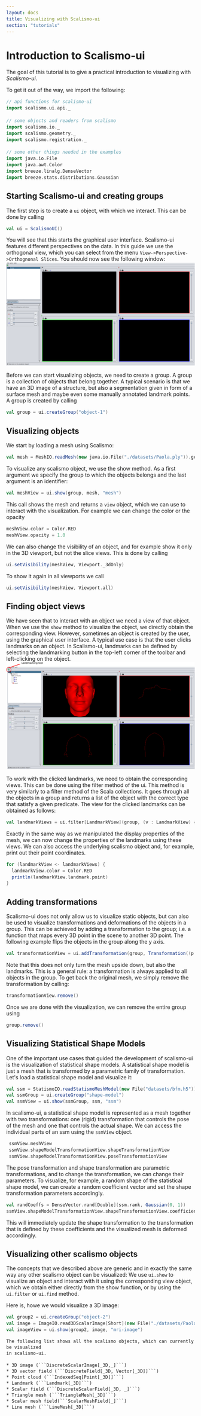 ```yaml
---
layout: docs
title: Visualizing with Scalismo-ui
section: "tutorials"
---
```


# Introduction to Scalismo-ui

The goal of this tutorial is to give a practical introduction to visualizing with
*Scalismo-ui*.

To get it out of the way, we import the following:

```scala
// api functions for scalismo-ui
import scalismo.ui.api._

// some objects and readers from scalismo
import scalismo.io._
import scalismo.geometry._
import scalismo.registration._

// some other things needed in the examples
import java.io.File
import java.awt.Color
import breeze.linalg.DenseVector
import breeze.stats.distributions.Gaussian

```


## Starting Scalismo-ui and creating groups

The first step is to create a ```ui``` object, with which we interact. This can be done by calling

```scala
val ui = ScalismoUI()
```

You will see that this starts the graphical user interface. Scalismo-ui features different perspectives on the data. In this guide we use the orthogonal view, which you can select from the menu ```View->Perspective->Orthognonal Slices```. You should now see the following window:
![Clicking landmarks](images/scalismo-ui-empty.png)


Before we can start visualizing objects, we need to create a group. A group is a collection of objects that belong together. A typical scenario is that we have an 3D image of a structure, but also a segmentation given in form of a surface mesh and maybe even some manually annotated landmark points. A group is created by calling

```scala
val group = ui.createGroup("object-1")
```

## Visualizing objects

We start by loading a mesh using Scalismo:

```scala
val mesh = MeshIO.readMesh(new java.io.File("./datasets/Paola.ply")).get
```

To visualize any scalismo object, we use the show method. As a first argument
we specify the group to which the objects belongs and the last argument is an identifier:

```scala
val meshView = ui.show(group, mesh, "mesh")
```

This call shows the mesh and returns a ```view``` object, which we can use to
interact with the visualization. For example we can change the color or the opacity

```scala
meshView.color = Color.RED
meshView.opacity = 1.0
```

We can also change the visibility of an object, and for example show it only in the
3D viewport, but not the slice views. This is done by calling

```scala
ui.setVisibility(meshView, Viewport._3dOnly)
```

To show it again in all viewports we call

```scala
ui.setVisibility(meshView, Viewport.all)
```

## Finding object views

We have seen that to interact with an object we need a view of that object. When we use the ```show``` method to visualize the object, we directly obtain the corresponding view. However, sometimes an object is created by the user, using the graphical user interface. A typical use case is that the user clicks landmarks on an object. In Scalismo-ui, landmarks can be defined by selecting the landmarking button in the top-left corner of the toolbar and  left-clicking on the object.
![Clicking landmarks](images/landmarking.png)

To work with the clicked landmarks, we need to obtain the corresponding views. This can be done using the filter method of the ui. This method is very similarly to a filter method of the Scala collections. It goes through all the objects in a group and returns a list of the object with the correct type that satisfy a given predicate. The view for the clicked landmarks can be obtained as follows:

```scala
val landmarkViews = ui.filter[LandmarkView](group, (v : LandmarkView) => true)
```

Exactly in the same way as we manipulated the display properties of the mesh, we can now change the properties of the landmarks using these views. We can also access the underlying
scalismo object and, for example, print out their point coordinates.

```scala
for (landmarkView <- landmarkViews) {
  landmarkView.color = Color.RED
  println(landmarkView.landmark.point)
}
```

## Adding transformations

Scalismo-ui does not only allow us to visualize static objects, but can also be used
to visualize transformations and deformations of the objects in a group. This can be achieved
by adding a transformation to the group; i.e. a function that maps every 3D point in the scene to another 3D point. The following example flips the objects in the group along the y axis.

```scala
val transformationView = ui.addTransformation(group, Transformation((p : Point[_3D]) => Point3D(p.x, -p.y, p.z)), "flip")
```

Note that this does not only turn the mesh upside down, but also the landmarks. This is a general rule: a transformation is always applied to all objects in the group.
To get back the original mesh, we simply remove the transformation by calling:

```scala
transformationView.remove()
```

Once we are done with the visualization, we can remove the entire group using

```scala
group.remove()
```

## Visualizing Statistical Shape Models

One of the important use cases that guided the development of scalismo-ui is the
visualization of statistical shape models. A statistical shape model is
just a mesh that is transformed by a parametric family of transformation.
Let's load a statistical shape model and visualize it:

```scala
val ssm = StatismoIO.readStatismoMeshModel(new File("datasets/bfm.h5")).get
val ssmGroup = ui.createGroup("shape-model")
val ssmView = ui.show(ssmGroup, ssm, "ssm")
```

In scalismo-ui, a statistical shape model is represented as a mesh together with two
transformations:  one (rigid) transformation that controls the pose of the mesh and
one that controls the actual shape. We can access the individual parts of an ssm using
the ```ssmView``` object.

```scala
 ssmView.meshView
 ssmView.shapeModelTransformationView.shapeTransformationView
 ssmView.shapeModelTransformationView.poseTransformationView

```

The pose transformation and shape transformation are parametric transformations, and to change
the transformation, we can change their parameters. To visualize, for example,  a random shape of the statistical shape model, we can  create a random coefficient vector and set the shape transformation parameters accordingly.

```scala
val randCoeffs = DenseVector.rand[Double](ssm.rank, Gaussian(0, 1))
ssmView.shapeModelTransformationView.shapeTransformationView.coefficients = randCoeffs
```

This will immediately update the shape transformation to the transformation that
is defined by these coefficients and the visualized mesh is deformed accordingly.


## Visualizing other scalismo objects

The concepts that we described above are generic and in exactly the same way
any other scalismo object can be visualized: We use ```ui.show``` to visualize an object and interact with it using the corresponding view object,
which we obtain either directly from the show function, or by using the ```ui.filter``` or
```ui.find``` method.

Here is, howe we would visualize a 3D image:

```scala
val group2 = ui.createGroup("object-2")
val image = ImageIO.read3DScalarImage[Short](new File("./datasets/PaolaMRI.vtk")).get
val imageView = ui.show(group2, image, "mri-image")
```

    The following list shows all the scalismo objects, which can currently be visualized
    in scalismo-ui.
    
    * 3D image (```DiscreteScalarImage[_3D,_]```)
    * 3D vector field (```DiscreteField[_3D, Vector[_3D]]```)
    * Point cloud (```IndexedSeq[Point[_3D]]```)
    * Landmark (```Landmark[_3D]```)
    * Scalar field (```DiscreteScalarField[_3D, _]```)
    * Triangle mesh (```TriangleMesh[_3D]```)
    * Scalar mesh field(```ScalarMeshField[_]```)
    * Line mesh (```LineMesh[_3D]```)

